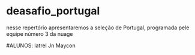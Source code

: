 # deasafio_portugal
nesse repertório apresentaremos a seleção de Portugal, programada pele equipe número 3 da nuage

#ALUNOS: 
 latrel 
 Jn 
 Maycon
